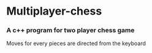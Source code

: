 # Multiplayer-chess
### A c++ program for two player chess game
Moves for every pieces are directed from the keyboard
